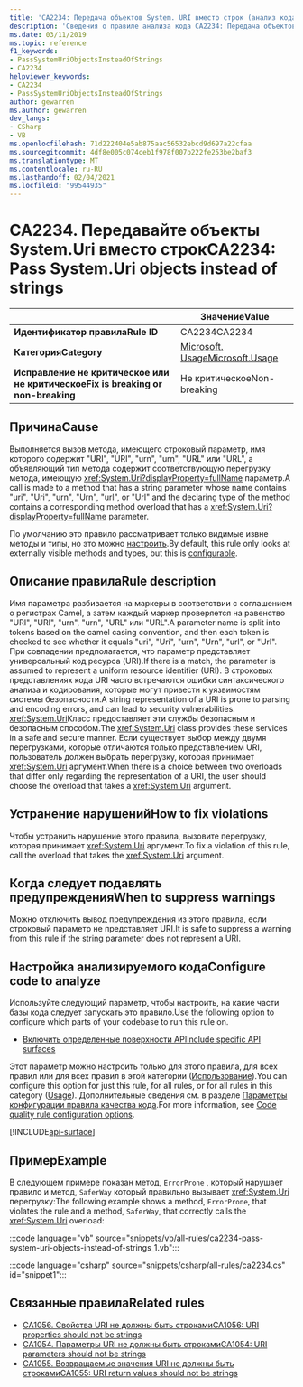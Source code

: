 ```yaml
---
title: 'CA2234: Передача объектов System. URI вместо строк (анализ кода)'
description: 'Сведения о правиле анализа кода CA2234: Передача объектов System. URI вместо строк'
ms.date: 03/11/2019
ms.topic: reference
f1_keywords:
- PassSystemUriObjectsInsteadOfStrings
- CA2234
helpviewer_keywords:
- CA2234
- PassSystemUriObjectsInsteadOfStrings
author: gewarren
ms.author: gewarren
dev_langs:
- CSharp
- VB
ms.openlocfilehash: 71d222404e5ab875aac56532ebcd9d697a22cfaa
ms.sourcegitcommit: 4df8e005c074ceb1f978f007b222fe253be2baf3
ms.translationtype: MT
ms.contentlocale: ru-RU
ms.lasthandoff: 02/04/2021
ms.locfileid: "99544935"
---
```

# <a name="ca2234-pass-systemuri-objects-instead-of-strings"></a><span data-ttu-id="b8727-103">CA2234. Передавайте объекты System.Uri вместо строк</span><span class="sxs-lookup"><span data-stu-id="b8727-103">CA2234: Pass System.Uri objects instead of strings</span></span>

| | <span data-ttu-id="b8727-104">Значение</span><span class="sxs-lookup"><span data-stu-id="b8727-104">Value</span></span> |
|-|-|
| <span data-ttu-id="b8727-105">**Идентификатор правила**</span><span class="sxs-lookup"><span data-stu-id="b8727-105">**Rule ID**</span></span> |<span data-ttu-id="b8727-106">CA2234</span><span class="sxs-lookup"><span data-stu-id="b8727-106">CA2234</span></span>|
| <span data-ttu-id="b8727-107">**Категория**</span><span class="sxs-lookup"><span data-stu-id="b8727-107">**Category**</span></span> |[<span data-ttu-id="b8727-108">Microsoft. Usage</span><span class="sxs-lookup"><span data-stu-id="b8727-108">Microsoft.Usage</span></span>](usage-warnings.md)|
| <span data-ttu-id="b8727-109">**Исправление не критическое или не критическое**</span><span class="sxs-lookup"><span data-stu-id="b8727-109">**Fix is breaking or non-breaking**</span></span> |<span data-ttu-id="b8727-110">Не критическое</span><span class="sxs-lookup"><span data-stu-id="b8727-110">Non-breaking</span></span>|

## <a name="cause"></a><span data-ttu-id="b8727-111">Причина</span><span class="sxs-lookup"><span data-stu-id="b8727-111">Cause</span></span>

<span data-ttu-id="b8727-112">Выполняется вызов метода, имеющего строковый параметр, имя которого содержит "URI", "URI", "urn", "urn", "URL" или "URL", а объявляющий тип метода содержит соответствующую перегрузку метода, имеющую <xref:System.Uri?displayProperty=fullName> параметр.</span><span class="sxs-lookup"><span data-stu-id="b8727-112">A call is made to a method that has a string parameter whose name contains "uri", "Uri", "urn", "Urn", "url", or "Url" and the declaring type of the method contains a corresponding method overload that has a <xref:System.Uri?displayProperty=fullName> parameter.</span></span>

<span data-ttu-id="b8727-113">По умолчанию это правило рассматривает только видимые извне методы и типы, но это можно [настроить](#configure-code-to-analyze).</span><span class="sxs-lookup"><span data-stu-id="b8727-113">By default, this rule only looks at externally visible methods and types, but this is [configurable](#configure-code-to-analyze).</span></span>

## <a name="rule-description"></a><span data-ttu-id="b8727-114">Описание правила</span><span class="sxs-lookup"><span data-stu-id="b8727-114">Rule description</span></span>

<span data-ttu-id="b8727-115">Имя параметра разбивается на маркеры в соответствии с соглашением о регистрах Camel, а затем каждый маркер проверяется на равенство "URI", "URI", "urn", "urn", "URL" или "URL".</span><span class="sxs-lookup"><span data-stu-id="b8727-115">A parameter name is split into tokens based on the camel casing convention, and then each token is checked to see whether it equals "uri", "Uri", "urn", "Urn", "url", or "Url".</span></span> <span data-ttu-id="b8727-116">При совпадении предполагается, что параметр представляет универсальный код ресурса (URI).</span><span class="sxs-lookup"><span data-stu-id="b8727-116">If there is a match, the parameter is assumed to represent a uniform resource identifier (URI).</span></span> <span data-ttu-id="b8727-117">В строковых представлениях кода URI часто встречаются ошибки синтаксического анализа и кодирования, которые могут привести к уязвимостям системы безопасности.</span><span class="sxs-lookup"><span data-stu-id="b8727-117">A string representation of a URI is prone to parsing and encoding errors, and can lead to security vulnerabilities.</span></span> <span data-ttu-id="b8727-118"><xref:System.Uri>Класс предоставляет эти службы безопасным и безопасным способом.</span><span class="sxs-lookup"><span data-stu-id="b8727-118">The <xref:System.Uri> class provides these services in a safe and secure manner.</span></span> <span data-ttu-id="b8727-119">Если существует выбор между двумя перегрузками, которые отличаются только представлением URI, пользователь должен выбрать перегрузку, которая принимает <xref:System.Uri> аргумент.</span><span class="sxs-lookup"><span data-stu-id="b8727-119">When there is a choice between two overloads that differ only regarding the representation of a URI, the user should choose the overload that takes a <xref:System.Uri> argument.</span></span>

## <a name="how-to-fix-violations"></a><span data-ttu-id="b8727-120">Устранение нарушений</span><span class="sxs-lookup"><span data-stu-id="b8727-120">How to fix violations</span></span>

<span data-ttu-id="b8727-121">Чтобы устранить нарушение этого правила, вызовите перегрузку, которая принимает <xref:System.Uri> аргумент.</span><span class="sxs-lookup"><span data-stu-id="b8727-121">To fix a violation of this rule, call the overload that takes the <xref:System.Uri> argument.</span></span>

## <a name="when-to-suppress-warnings"></a><span data-ttu-id="b8727-122">Когда следует подавлять предупреждения</span><span class="sxs-lookup"><span data-stu-id="b8727-122">When to suppress warnings</span></span>

<span data-ttu-id="b8727-123">Можно отключить вывод предупреждения из этого правила, если строковый параметр не представляет URI.</span><span class="sxs-lookup"><span data-stu-id="b8727-123">It is safe to suppress a warning from this rule if the string parameter does not represent a URI.</span></span>

## <a name="configure-code-to-analyze"></a><span data-ttu-id="b8727-124">Настройка анализируемого кода</span><span class="sxs-lookup"><span data-stu-id="b8727-124">Configure code to analyze</span></span>

<span data-ttu-id="b8727-125">Используйте следующий параметр, чтобы настроить, на какие части базы кода следует запускать это правило.</span><span class="sxs-lookup"><span data-stu-id="b8727-125">Use the following option to configure which parts of your codebase to run this rule on.</span></span>

- [<span data-ttu-id="b8727-126">Включить определенные поверхности API</span><span class="sxs-lookup"><span data-stu-id="b8727-126">Include specific API surfaces</span></span>](#include-specific-api-surfaces)

<span data-ttu-id="b8727-127">Этот параметр можно настроить только для этого правила, для всех правил или для всех правил в этой категории ([Использование](usage-warnings.md)).</span><span class="sxs-lookup"><span data-stu-id="b8727-127">You can configure this option for just this rule, for all rules, or for all rules in this category ([Usage](usage-warnings.md)).</span></span> <span data-ttu-id="b8727-128">Дополнительные сведения см. в разделе [Параметры конфигурации правила качества кода](../code-quality-rule-options.md).</span><span class="sxs-lookup"><span data-stu-id="b8727-128">For more information, see [Code quality rule configuration options](../code-quality-rule-options.md).</span></span>

[!INCLUDE[api-surface](~/includes/code-analysis/api-surface.md)]

## <a name="example"></a><span data-ttu-id="b8727-129">Пример</span><span class="sxs-lookup"><span data-stu-id="b8727-129">Example</span></span>

<span data-ttu-id="b8727-130">В следующем примере показан метод, `ErrorProne` , который нарушает правило и метод, `SaferWay` который правильно вызывает <xref:System.Uri> перегрузку:</span><span class="sxs-lookup"><span data-stu-id="b8727-130">The following example shows a method, `ErrorProne`, that violates the rule and a method, `SaferWay`, that correctly calls the <xref:System.Uri> overload:</span></span>

:::code language="vb" source="snippets/vb/all-rules/ca2234-pass-system-uri-objects-instead-of-strings_1.vb":::

:::code language="csharp" source="snippets/csharp/all-rules/ca2234.cs" id="snippet1":::

## <a name="related-rules"></a><span data-ttu-id="b8727-131">Связанные правила</span><span class="sxs-lookup"><span data-stu-id="b8727-131">Related rules</span></span>

- [<span data-ttu-id="b8727-132">CA1056. Свойства URI не должны быть строками</span><span class="sxs-lookup"><span data-stu-id="b8727-132">CA1056: URI properties should not be strings</span></span>](ca1056.md)
- [<span data-ttu-id="b8727-133">CA1054. Параметры URI не должны быть строками</span><span class="sxs-lookup"><span data-stu-id="b8727-133">CA1054: URI parameters should not be strings</span></span>](ca1054.md)
- [<span data-ttu-id="b8727-134">CA1055. Возвращаемые значения URI не должны быть строками</span><span class="sxs-lookup"><span data-stu-id="b8727-134">CA1055: URI return values should not be strings</span></span>](ca1055.md)

